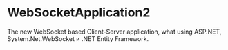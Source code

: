 # WebSocketApplication2
The new WebSocket based Client-Server application, what using ASP.NET, System.Net.WebSocket и .NET Entity Framework.

